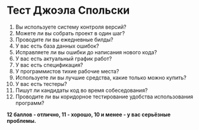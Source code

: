 # Тест Джоэла Спольски

1. Вы используете систему контроля версий?
2. Можете ли вы собрать проект в один шаг?
3. Проводите ли вы ежедневные билды?
4. У вас есть база данных ошибок?
5. Исправляете ли вы ошибки до написания нового кода?
6. У вас есть актуальный график работ?
7. У вас есть спецификация?
8. У программистов тихие рабочие места?
9. Используете ли вы лучшие средства, какие только можно купить?
10. У вас есть тестеры?
11. Пишут ли кандидаты код во время собеседования?
12. Проводите ли вы коридорное тестирование удобства использования программ? 

**12 баллов - отлично, 11 - хорошо, 10 и менее - у вас серьёзные проблемы.**
